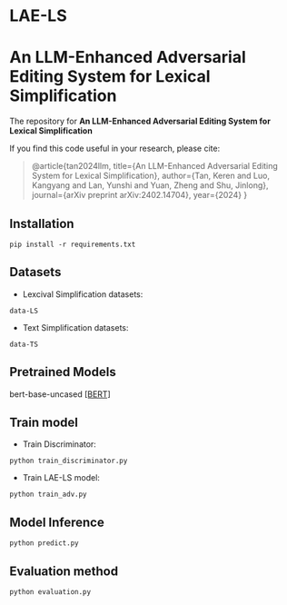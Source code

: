 # LAE-LS
# An LLM-Enhanced Adversarial Editing System for Lexical Simplification

The repository for **An LLM-Enhanced Adversarial Editing System for Lexical Simplification**

If you find this code useful in your research, please cite:
> @article{tan2024llm,
>   title={An LLM-Enhanced Adversarial Editing System for Lexical Simplification},
>   author={Tan, Keren and Luo, Kangyang and Lan, Yunshi and Yuan, Zheng and Shu, Jinlong},
>   journal={arXiv preprint arXiv:2402.14704},
>   year={2024}
> }

## Installation
```
pip install -r requirements.txt
```

## Datasets
- Lexcival Simplification datasets: 
```
data-LS
```
- Text Simplification datasets: 
```
data-TS
```

## Pretrained Models
bert-base-uncased
[[BERT]]([https://huggingface.co/bert-base-chinese](https://huggingface.co/google-bert/bert-base-uncased))

## Train model
- Train Discriminator:
```
python train_discriminator.py
```
- Train LAE-LS model:
```
python train_adv.py
```

## Model Inference
```
python predict.py
```

## Evaluation method
```
python evaluation.py
```
